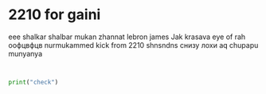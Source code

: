 # 2210 for gaini 
eee shalkar shalbar mukan zhannat
lebron james
Jak krasava
eye of rah
оофцвфцв
nurmukammed kick from 2210
shnsndns
снизу лохи
aq
chupapu munyanya



```python


print("check")

```
